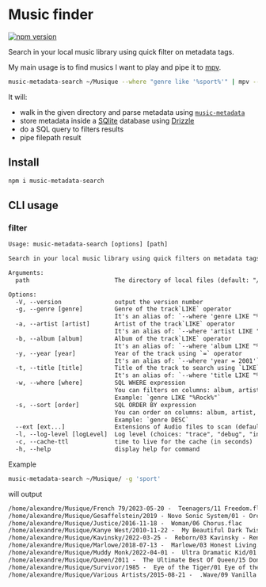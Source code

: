 # Music finder

[![npm version](https://badge.fury.io/js/music-metadata-search.svg)](https://badge.fury.io/js/music-metadata-search)

Search in your local music library using quick filter on metadata tags.

My main usage is to find musics I want to play and pipe it to [mpv](https://mpv.io/).

```sh
music-metadata-search ~/Musique --where "genre like '%sport%'" | mpv --playlist=-
```

It will:

- walk in the given directory and parse metadata using [`music-metadata`](https://github.com/borewit/music-metadata)
- store metadata inside a [SQlite](https://www.sqlite.org/) database using [Drizzle](https://github.com/drizzle-team/drizzle-orm)
- do a SQL query to filters results
- pipe filepath result

## Install

```sh
npm i music-metadata-search
```

## CLI usage

### filter

```txt
Usage: music-metadata-search [options] [path]

Search in your local music library using quick filters on metadata tags

Arguments:
  path                        The directory of local files (default: "/home/alexandre/github/madeindjs/music-playlist-generator")

Options:
  -V, --version               output the version number
  -g, --genre [genre]         Genre of the track`LIKE` operator
                              It's an alias of: `--where 'genre LIKE "%Electro%"'`
  -a, --artist [artist]       Artist of the track`LIKE` operator
                              It's an alias of: `--where 'artist LIKE "%Daft%"'`
  -b, --album [album]         Album of the track`LIKE` operator
                              It's an alias of: `--where 'album LIKE "%Discovery%"'`
  -y, --year [year]           Year of the track using `=` operator
                              It's an alias of: `--where 'year = 2001'`
  -t, --title [title]         Title of the track to search using `LIKE` operator
                              It's an alias of: `--where 'title LIKE "%Verdis%"'`
  -w, --where [where]         SQL WHERE expression
                              You can filters on columns: album, artist, title, genre, year
                              Example: `genre LIKE "%Rock%"`
  -s, --sort [order]          SQL ORDER BY expression
                              You can order on columns: album, artist, title, genre, year.
                              Example: `genre DESC`
  --ext [ext...]              Extensions of Audio files to scan (default: [".mp3",".flac",".m4a",".ogg",".aac"])
  -l, --log-level [logLevel]  Log level (choices: "trace", "debug", "info", "warn", "error", "fatal", default: "fatal")
  -c, --cache-ttl             time to live for the cache (in seconds)
  -h, --help                  display help for command
```

Example

```sh
music-metadata-search ~/Musique/ -g 'sport'
```

will output

```txt
/home/alexandre/Musique/French 79/2023-05-20 -  Teenagers/11 Freedom.flac
/home/alexandre/Musique/Gesaffelstein/2019 - Novo Sonic System/01 - Orck.flac
/home/alexandre/Musique/Justice/2016-11-18 -  Woman/06 Chorus.flac
/home/alexandre/Musique/Kanye West/2010-11-22 -  My Beautiful Dark Twisted Fantasy/03 Kanye West - Power.flac
/home/alexandre/Musique/Kavinsky/2022-03-25 -  Reborn/03 Kavinsky - Renegade (feat. Cautious Clay).flac
/home/alexandre/Musique/Marlowe/2018-07-13 -  Marlowe/03 Honest Living.flac
/home/alexandre/Musique/Muddy Monk/2022-04-01 -  Ultra Dramatic Kid/01 Intro.flac
/home/alexandre/Musique/Queen/2011 -  The Ultimate Best Of Queen/15 Don’t Stop Me Now.mp3
/home/alexandre/Musique/Survivor/1985 -  Eye of the Tiger/01 Eye of the Tiger.mp3
/home/alexandre/Musique/Various Artists/2015-08-21 -  .Wave/09 Vanilla - Shutterbugg.mp3
```
